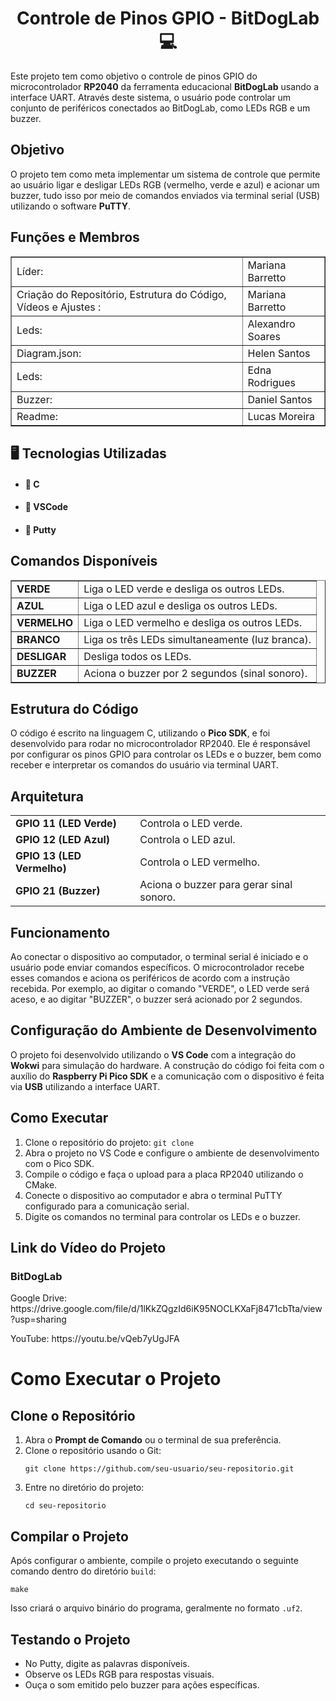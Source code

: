 ﻿<h1><center>Controle de Pinos GPIO - BitDogLab 💻</center></h1> 

<p>Este projeto tem como objetivo o controle de pinos GPIO do microcontrolador <strong>RP2040</strong> da ferramenta educacional <strong>BitDogLab</strong> usando a interface UART. Através deste sistema, o usuário pode controlar um conjunto de periféricos conectados ao BitDogLab, como LEDs RGB e um buzzer.</p>

<h2>Objetivo</h2>
    <p>O projeto tem como meta implementar um sistema de controle que permite ao usuário ligar e desligar LEDs RGB (vermelho, verde e azul) e acionar um buzzer, tudo isso por meio de comandos enviados via terminal serial (USB) utilizando o software <strong>PuTTY</strong>.</p>
    <h2>Funções e Membros</h2>
<table border="1">
    <tr>
        <td>Líder: </td>
        <td>Mariana Barretto</td>
    </tr>
    <tr>
        <td>Criação do Repositório, Estrutura do Código, Vídeos e Ajustes : </td>
        <td>Mariana Barretto</td>
    </tr>
    <tr>
        <td>Leds: </td>
        <td>Alexandro Soares</td>
    </tr>
    <tr>
        <td>Diagram.json: </td>
        <td>Helen Santos</td>
    </tr>
    <tr>
        <td>Leds: </td>
        <td>Edna Rodrigues</td>
    </tr>
    <tr>
        <td>Buzzer: </td>
        <td>Daniel Santos</td>
    </tr>  
    <tr>
        <td>Readme: </td>
        <td>Lucas Moreira</td>
    </tr>  
</table>
    <h2>🖥️ Tecnologias Utilizadas</h2>
<ul>
    <li><h4>📌 C</h4></li>
    <li><h4>📌 VSCode</h4></li>
    <li><h4>📌 Putty</h4></li>
</ul>
    <h2>Comandos Disponíveis</h2>
    <table border="1">
        <tr>
            <td><strong>VERDE</strong></td>
            <td>Liga o LED verde e desliga os outros LEDs.</td>
        </tr>
        <tr>
            <td><strong>AZUL</strong></td>
            <td>Liga o LED azul e desliga os outros LEDs.</td>
        </tr>
        <tr>
            <td><strong>VERMELHO</strong></td>
            <td>Liga o LED vermelho e desliga os outros LEDs.</td>
        </tr>
        <tr>
            <td><strong>BRANCO</strong></td>
            <td>Liga os três LEDs simultaneamente (luz branca).</td>
        </tr>
        <tr>
            <td><strong>DESLIGAR</strong></td>
            <td>Desliga todos os LEDs.</td>
        </tr>
        <tr>
            <td><strong>BUZZER</strong></td>
            <td>Aciona o buzzer por 2 segundos (sinal sonoro).</td>
        </tr>
    </table>
<h2>Estrutura do Código</h2>
    <p>O código é escrito na linguagem C, utilizando o <strong>Pico SDK</strong>, e foi desenvolvido para rodar no microcontrolador RP2040. Ele é responsável por configurar os pinos GPIO para controlar os LEDs e o buzzer, bem como receber e interpretar os comandos do usuário via terminal UART.</p>
    <h2>Arquitetura</h2>
    <table>
        <tr>
            <td><strong>GPIO 11 (LED Verde)</strong></td>
            <td>Controla o LED verde.</td>
        </tr>
        <tr>
            <td><strong>GPIO 12 (LED Azul)</strong></td>
            <td>Controla o LED azul.</td>
        </tr>
        <tr>
            <td><strong>GPIO 13 (LED Vermelho)</strong></td>
            <td>Controla o LED vermelho.</td>
        </tr>
        <tr>
            <td><strong>GPIO 21 (Buzzer)</strong></td>
            <td>Aciona o buzzer para gerar sinal sonoro.</td>
        </tr>
    </table>
<h2>Funcionamento</h2>
    <p>Ao conectar o dispositivo ao computador, o terminal serial é iniciado e o usuário pode enviar comandos específicos. O microcontrolador recebe esses comandos e aciona os periféricos de acordo com a instrução recebida. Por exemplo, ao digitar o comando "VERDE", o LED verde será aceso, e ao digitar "BUZZER", o buzzer será acionado por 2 segundos.</p>
    <h2>Configuração do Ambiente de Desenvolvimento</h2>
    <p>O projeto foi desenvolvido utilizando o <strong>VS Code</strong> com a integração do <strong>Wokwi</strong> para simulação do hardware. A construção do código foi feita com o auxílio do <strong>Raspberry Pi Pico SDK</strong> e a comunicação com o dispositivo é feita via <strong>USB</strong> utilizando a interface UART.</p>
    <h2>Como Executar</h2>
    <ol>
        <li>Clone o repositório do projeto: <code>git clone <repo_url></code></li>
        <li>Abra o projeto no VS Code e configure o ambiente de desenvolvimento com o Pico SDK.</li>
        <li>Compile o código e faça o upload para a placa RP2040 utilizando o CMake.</li>
        <li>Conecte o dispositivo ao computador e abra o terminal PuTTY configurado para a comunicação serial.</li>
        <li>Digite os comandos no terminal para controlar os LEDs e o buzzer.</li>
    </ol>

<h2>Link do Vídeo do Projeto</h2>

<h3>BitDogLab</h3>
<p>Google Drive: https://drive.google.com/file/d/1lKkZQgzId6iK95NOCLKXaFj8471cbTta/view?usp=sharing</p>

<p>YouTube: https://youtu.be/vQeb7yUgJFA</p>


   <h1>Como Executar o Projeto</h1>
        <h2>Clone o Repositório</h2>
    <ol>
        <li>Abra o <strong>Prompt de Comando</strong> ou o terminal de sua preferência.</li>
        <li>Clone o repositório usando o Git:
            <pre><code>git clone https://github.com/seu-usuario/seu-repositorio.git</code></pre>
        </li>
        <li>Entre no diretório do projeto:
            <pre><code>cd seu-repositorio</code></pre>
        </li>
    </ol>
    <h2>Compilar o Projeto</h2>
    <p>Após configurar o ambiente, compile o projeto executando o seguinte comando dentro do diretório <code>build</code>:</p>
    <pre><code>make</code></pre>
    <p>Isso criará o arquivo binário do programa, geralmente no formato <code>.uf2</code>.</p>
   <h2>Testando o Projeto</h2>
    <ul>
        <li>No Putty, digite as palavras disponíveis.</li>
        <li>Observe os LEDs RGB para respostas visuais.</li>
        <li>Ouça o som emitido pelo buzzer para ações específicas.</li>
    </ul>



